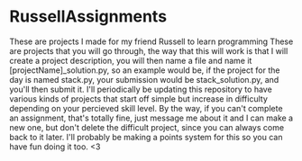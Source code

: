 # RussellAssignments
These are projects I made for my friend Russell to learn programming
These are projects that you will go through, the way that this will work is that I will create a project description, you will then name a file and name it [projectName]\_solution.py, so an example would be, if the project for the day is named stack.py, your submission would be stack_solution.py, and you'll then submit it.
I'll periodically be updating this repository to have various kinds of projects that start off simple but increase in difficulty depending on your percieved skill level.
By the way, if you can't complete an assignment, that's totally fine, just message me about it and I can make a new one, but don't delete the difficult project, since you can always come back to it later. I'll probably be making a points system for this so you can have fun doing it too. <3
